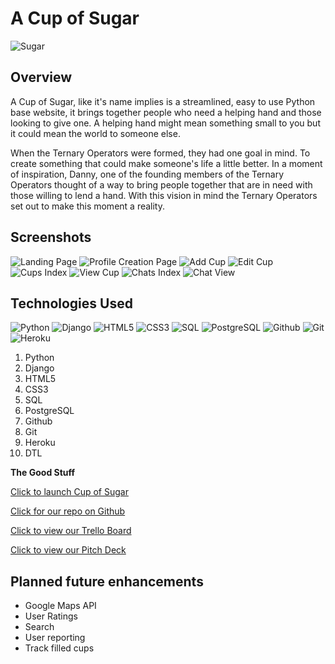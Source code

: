 
# **A Cup of Sugar**

![Sugar](https://i.imgur.com/JGsdazC.png)

## **Overview**

A Cup of Sugar, like it's name implies is a streamlined, easy to use Python base website, it brings  together people who need a helping hand and those looking to give one. A helping hand might mean something small to you but it could mean the world to someone else.

When the Ternary Operators were formed, they had one goal in mind. To create something that could make someone's life a little better. In a moment of inspiration, Danny, one of the founding members of the Ternary Operators thought of a way to bring people together that are in need with those willing to lend a hand. With this vision in mind the Ternary Operators set out to make this moment a reality.

## **Screenshots**
![Landing Page](https://imgur.com/rtrSpUW.png)
![Profile Creation Page](https://i.imgur.com/XfSQo45.png)
![Add Cup](https://i.imgur.com/4Zbaw4G.png)
![Edit Cup](https://i.imgur.com/xAUfwea.png)
![Cups Index](https://i.imgur.com/x3c7KHH.png)
![View Cup](https://i.imgur.com/n8EpaKJ.png)
![Chats Index](https://i.imgur.com/ZGRN2GR.png)
![Chat View](https://i.imgur.com/xveMwmt.png)

## **Technologies Used**

![Python](https://i.imgur.com/ojOw2D8.jpg)
![Django](https://i.imgur.com/fE8gdHB.png)
![HTML5](https://i.imgur.com/0Ehoi7U.png)
![CSS3](https://i.imgur.com/1RPHV5W.png)
![SQL](https://i.imgur.com/NqcyEhR.png)
![PostgreSQL](https://i.imgur.com/Yz3lCYu.png)
![Github](https://i.imgur.com/7LyflRV.png)
![Git](https://i.imgur.com/uA6xQMO.png)
![Heroku](https://i.imgur.com/jS7vfhC.jpg)

1. Python
2. Django
3. HTML5
4. CSS3
5. SQL
6. PostgreSQL
7. Github
8. Git
9. Heroku
10. DTL


**The Good Stuff**

[Click to launch Cup of Sugar](https://cup-o-sugar.herokuapp.com)

[Click for our repo on Github](https://github.com/chasmad/cup-of-sugar)

[Click to view our Trello Board](https://trello.com/b/ZQiZX0Sl/cup-of-sugar)

[Click to view our Pitch Deck](https://drive.google.com/file/d/1c89P00TVdw-Nqty0L5bC9RIObVNKEbeR/view)

## **Planned future enhancements**
- Google Maps API
- User Ratings
- Search
- User reporting
- Track filled cups
